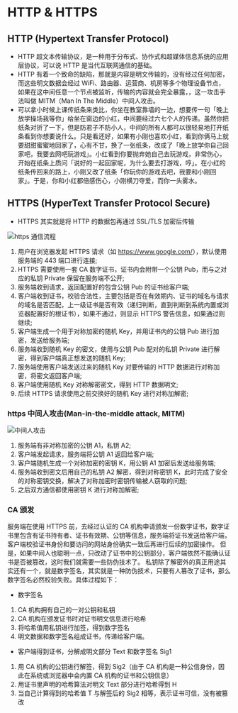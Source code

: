 # HTTP & HTTPS

## HTTP (Hypertext Transfer Protocol)

- HTTP 超文本传输协议，是一种用于分布式、协作式和超媒体信息系统的应用层协议，可以说 HTTP 是当代互联网通信的基础。
- HTTP 有着一个致命的缺陷，那就是内容是明文传输的，没有经过任何加密，而这些明文数据会经过 WiFi、路由器、运营商、机房等多个物理设备节点，如果在这中间任意一个节点被监听，传输的内容就会完全暴露，，这一攻击手法叫做 MITM（Man In The Middle）中间人攻击。
- 可以拿小时候上课传纸条来类比，你坐在教室靠墙的一边，想要传一句「晚上放学操场我等你」给坐在窗边的小红，中间要经过六七个人的传递。虽然你把纸条对折了一下，但是防君子不防小人，中间的所有人都可以很轻易地打开纸条看到你想要说什么。只是看还好，如果有小刚也喜欢小红，看到你俩马上就要甜甜蜜蜜地回家了，心有不甘，换了一张纸条，改成了「晚上放学你自己回家吧，我要去网吧玩游戏」。小红看到你要抛弃她自己去玩游戏，非常伤心，开始在纸条上质问「说好的一起回家呢，为什么要去打游戏，哼」。在小红的纸条传回来的路上，小刚又改了纸条「你玩你的游戏去吧，我要和小刚回家」。于是，你和小红都倍感伤心，小刚横刀夺爱，而你一头雾水。

## HTTPS (HyperText Transfer Protocol Secure)

- HTTPS 其实就是将 HTTP 的数据包再通过 SSL/TLS 加密后传输

![https 通信流程](https://monaco-cdn.oss-cn-shanghai.aliyuncs.com/3d912e6cf66ee11bcaabffe85fb8d1ed.png "HTTPS (HyperText Transfer Protocol Secure)")

1. 用户在浏览器发起 HTTPS 请求（如 <https://www.google.com/>），默认使用服务端的 443 端口进行连接;
2. HTTPS 需要使用一套 CA 数字证书，证书内会附带一个公钥 Pub，而与之对应的私钥 Private 保留在服务端不公开;
3. 服务端收到请求，返回配置好的包含公钥 Pub 的证书给客户端;
4. 客户端收到证书，校验合法性，主要包括是否在有效期内、证书的域名与请求的域名是否匹配，上一级证书是否有效（递归判断，直到判断到系统内置或浏览器配置好的根证书），如果不通过，则显示 HTTPS 警告信息，如果通过则继续;
5. 客户端生成一个用于对称加密的随机 Key，并用证书内的公钥 Pub 进行加密，发送给服务端;
6. 服务端收到随机 Key 的密文，使用与公钥 Pub 配对的私钥 Private 进行解密，得到客户端真正想发送的随机 Key;
7. 服务端使用客户端发送过来的随机 Key 对要传输的 HTTP 数据进行对称加密，将密文返回客户端;
8. 客户端使用随机 Key 对称解密密文，得到 HTTP 数据明文;
9. 后续 HTTPS 请求使用之前交换好的随机 Key 进行对称加解密;

### https 中间人攻击(Man-in-the-middle attack, MITM)

![中间人攻击](https://monaco-cdn.oss-cn-shanghai.aliyuncs.com/a0d8b344adf8ab5ca2bdbeb15fb8d238.png "中间人攻击(Man-in-the-middle attack, MITM)")

1. 服务端有非对称加密的公钥 A1，私钥 A2;
2. 客户端发起请求，服务端将公钥 A1 返回给客户端;
3. 客户端随机生成一个对称加密的密钥 K，用公钥 A1 加密后发送给服务端;
4. 服务端收到密文后用自己的私钥 A2 解密，得到对称密钥 K，此时完成了安全的对称密钥交换，解决了对称加密时密钥传输被人窃取的问题;
5. 之后双方通信都使用密钥 K 进行对称加解密;

### CA 颁发

服务端在使用 HTTPS 前，去经过认证的 CA 机构申请颁发一份数字证书，数字证书里包含有证书持有者、证书有效期、公钥等信息，服务端将证书发送给客户端，客户端校验证书身份和要访问的网站身份确实一致后再进行后续的加密操作。
但是，如果中间人也聪明一点，只改动了证书中的公钥部分，客户端依然不能确认证书是否被篡改，这时我们就需要一些防伪技术了。
私钥除了解密外的真正用途其实还有一个，就是数字签名，其实就是一种防伪技术，只要有人篡改了证书，那么数字签名必然校验失败。具体过程如下：

- 数字签名

1. CA 机构拥有自己的一对公钥和私钥
2. CA 机构在颁发证书时对证书明文信息进行哈希
3. 将哈希值用私钥进行加签，得到数字签名
4. 明文数据和数字签名组成证书，传递给客户端。

- 客户端得到证书，分解成明文部分 Text 和数字签名 Sig1

1. 用 CA 机构的公钥进行解签，得到 Sig2（由于 CA 机构是一种公信身份，因此在系统或浏览器中会内置 CA 机构的证书和公钥信息）
2. 用证书里声明的哈希算法对明文 Text 部分进行哈希得到 H
3. 当自己计算得到的哈希值 T 与解签后的 Sig2 相等，表示证书可信，没有被篡改

